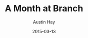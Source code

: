 ---
layout: post
og-type: article
title: "A Month at Branch"
date: 2015-03-13
author: Austin Hay
category: "Branch"
excerpt_separator: <!--more-->
tags:
- Mobile
- Deeplinking
- Software
- Series A
- Venture Capital
- Personal Development

image: blogs/
---